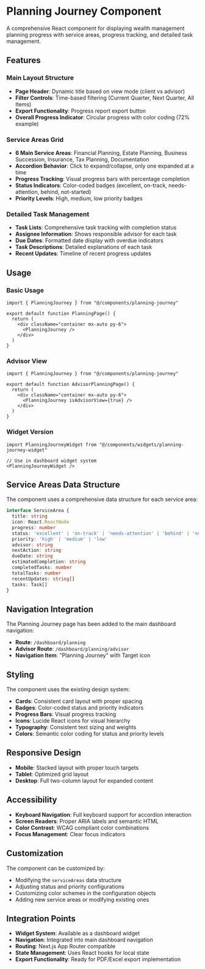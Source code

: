# Planning Journey Component

A comprehensive React component for displaying wealth management planning progress with service areas, progress tracking, and detailed task management.

## Features

### Main Layout Structure
- **Page Header**: Dynamic title based on view mode (client vs advisor)
- **Filter Controls**: Time-based filtering (Current Quarter, Next Quarter, All Items)
- **Export Functionality**: Progress report export button
- **Overall Progress Indicator**: Circular progress with color coding (72% example)

### Service Areas Grid
- **6 Main Service Areas**: Financial Planning, Estate Planning, Business Succession, Insurance, Tax Planning, Documentation
- **Accordion Behavior**: Click to expand/collapse, only one expanded at a time
- **Progress Tracking**: Visual progress bars with percentage completion
- **Status Indicators**: Color-coded badges (excellent, on-track, needs-attention, behind, not-started)
- **Priority Levels**: High, medium, low priority badges

### Detailed Task Management
- **Task Lists**: Comprehensive task tracking with completion status
- **Assignee Information**: Shows responsible advisor for each task
- **Due Dates**: Formatted date display with overdue indicators
- **Task Descriptions**: Detailed explanations of each task
- **Recent Updates**: Timeline of recent progress updates

## Usage

### Basic Usage
```tsx
import { PlanningJourney } from "@/components/planning-journey"

export default function PlanningPage() {
  return (
    <div className="container mx-auto py-6">
      <PlanningJourney />
    </div>
  )
}
```

### Advisor View
```tsx
import { PlanningJourney } from "@/components/planning-journey"

export default function AdvisorPlanningPage() {
  return (
    <div className="container mx-auto py-6">
      <PlanningJourney isAdvisorView={true} />
    </div>
  )
}
```

### Widget Version
```tsx
import PlanningJourneyWidget from "@/components/widgets/planning-journey-widget"

// Use in dashboard widget system
<PlanningJourneyWidget />
```

## Service Areas Data Structure

The component uses a comprehensive data structure for each service area:

```typescript
interface ServiceArea {
  title: string
  icon: React.ReactNode
  progress: number
  status: 'excellent' | 'on-track' | 'needs-attention' | 'behind' | 'not-started'
  priority: 'high' | 'medium' | 'low'
  advisor: string
  nextAction: string
  dueDate: string
  estimatedCompletion: string
  completedTasks: number
  totalTasks: number
  recentUpdates: string[]
  tasks: Task[]
}
```

## Navigation Integration

The Planning Journey page has been added to the main dashboard navigation:

- **Route**: `/dashboard/planning`
- **Advisor Route**: `/dashboard/planning/advisor`
- **Navigation Item**: "Planning Journey" with Target icon

## Styling

The component uses the existing design system:
- **Cards**: Consistent card layout with proper spacing
- **Badges**: Color-coded status and priority indicators
- **Progress Bars**: Visual progress tracking
- **Icons**: Lucide React icons for visual hierarchy
- **Typography**: Consistent text sizing and weights
- **Colors**: Semantic color coding for status and priority levels

## Responsive Design

- **Mobile**: Stacked layout with proper touch targets
- **Tablet**: Optimized grid layout
- **Desktop**: Full two-column layout for expanded content

## Accessibility

- **Keyboard Navigation**: Full keyboard support for accordion interaction
- **Screen Readers**: Proper ARIA labels and semantic HTML
- **Color Contrast**: WCAG compliant color combinations
- **Focus Management**: Clear focus indicators

## Customization

The component can be customized by:
- Modifying the `serviceAreas` data structure
- Adjusting status and priority configurations
- Customizing color schemes in the configuration objects
- Adding new service areas or modifying existing ones

## Integration Points

- **Widget System**: Available as a dashboard widget
- **Navigation**: Integrated into main dashboard navigation
- **Routing**: Next.js App Router compatible
- **State Management**: Uses React hooks for local state
- **Export Functionality**: Ready for PDF/Excel export implementation 